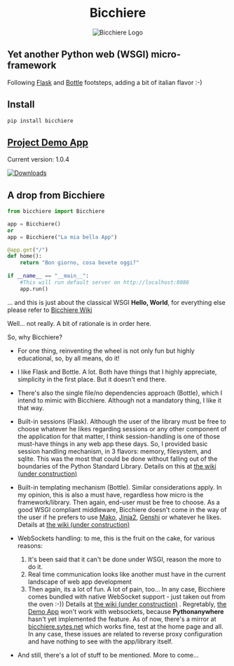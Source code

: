 
<h1 align="center">Bicchiere</h1>


<p align="center"><img title="Un bel bicchiere di Campari" src="https://bicchiere.eu.pythonanywhere.com/static/img/bicchiere-rosso-2.jpg" alt="Bicchiere Logo"/></p>

## Yet another Python web (WSGI) micro-framework

Following [Flask](https://flask.palletsprojects.com/en/2.1.x/) and [Bottle](https://bottlepy.org/docs/dev/) footsteps, adding a bit of italian flavor :-)

## Install  
```bash
pip install bicchiere
```

## [Project Demo App](https://bicchiere.eu.pythonanywhere.com)

Current version: 1.0.4

[![Downloads](https://pepy.tech/badge/bicchiere)](https://pepy.tech/project/bicchiere)

## A drop from Bicchiere

```python
from bicchiere import Bicchiere

app = Bicchiere()
or
app = Bicchiere("La mia bella App")

@app.get("/")
def home():
    return "Bon giorno, cosa bevete oggi?"
    
if __name__ == "__main__":
    #This will run default server on http://localhost:8086
    app.run()
```

... and this is just about the classical WSGI **Hello, World**, for everything else please refer to [Bicchiere Wiki](https://github.com/sandy98/bicchiere/wiki)

Well... not really. A bit of rationale is in order here.

So, why Bicchiere?

- For one thing, reinventing the wheel is not only fun but highly educational, so, by all means, do it!

- I like Flask and Bottle. A lot. Both have things that I highly appreciate, simplicity in the first 
  place. But it doesn't end there.
- There's also the single file/no dependencies approach (Bottle), which I intend to mimic with Bicchiere. Although not a   mandatory thing, I like  it that way. 
- Built-in sessions (Flask). Although the user of the library must be free to choose whatever he likes regarding sessions or any other component of the application for that matter, I think session-handling is one of those must-have things in any web app these days. So, I provided basic session handling mechanism, in 3 flavors: memory, filesystem, and sqlite. This was the most that could be done without falling out of the boundaries of the Python Standard Library. Details on this at [the wiki (under construction)](https://github.com/sandy98/bicchiere/wiki/Bicchiere-session) 
- Built-in templating mechanism (Bottle). Similar considerations apply. In my opinion, this is also a must have, regardless how micro is the framework/library. Then again, end-user must be free to choose. As a good WSGI compliant middleware, Bicchiere doesn't come in the way of the user if he prefers to use [Mako](https://www.makotemplates.org/), [Jinja2](https://jinja.palletsprojects.com/en/3.1.x/), [Genshi](https://genshi.edgewall.org/) or whatever he likes. Details at [the wiki (under construction)](https://github.com/sandy98/bicchiere/wiki/Bicchiere-templates)
- WebSockets handling: to me, this is the fruit on the cake, for various reasons:
    1. It's been said that it can't be done under WSGI, reason the more to do it.
    2. Real time communication looks like another must have in the current landscape of web app development
    3. Then again, its a lot of fun. A lot of pain, too...
In any case, Bicchiere comes bundled with native WebSocket support - just taken out from the oven :-))
Details at [the wiki (under construction)](https://github.com/sandy98/bicchiere/wiki/Bicchiere-Websocket) . Regretably, [the Demo App](https://bicchiere.eu.pythonanywhere.com) won't work with websockets, because **Pythonanywhere** hasn't yet implemented the feature. As of now, there's a mirror at [bicchiere.sytes.net](http://bicchiere.sytes.net) which works fine, test at the home page and all. In any case, these issues are related to reverse proxy configuration and have nothing to see with the app/library itself.
- And still, there's a lot of stuff to be mentioned. More to come...